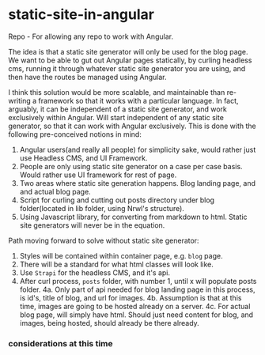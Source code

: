# static-site-in-angular
Repo - For allowing any repo to work with Angular. 

The idea is that a static site generator will only be used for the blog page. We want to be able to gut out Angular pages statically, by curling headless cms, running it through whatever static site generator you are using, and then have the routes be managed using Angular. 

I think this solution would be more scalable, and maintainable than re-writing a framework so that it works with a particular language. In fact, arguably, it can be independent of a static site generator, and work exclusively within Angular. Will start independent of any static site generator, so that it can work with Angular exclusively. This is done with the following pre-conceived notions in mind: 
1. Angular users(and really all people) for simplicity sake, would rather just use Headless CMS, and UI Framework. 
2. People are only using static site generator on a case per case basis. Would rather use UI framework for rest of page. 
3. Two areas where static site generation happens. Blog landing page, and and actual blog page. 
4. Script for curling and cutting out posts directory under blog folder(located in lib folder, using Nrwl's structure).
5. Using Javascript library, for converting from markdown to html. Static site generators will never be in the equation. 

Path moving forward to solve without static site generator: 
1. Styles will be contained within container page, e.g. `blog` page.
2. There will be a standard for what html classes will look like. 
3. Use `Strapi` for the headless CMS, and it's api. 
4. After curl process, `posts` folder, with number 1, until x will populate posts folder. 
4a. Only part of api needed for blog landing page in this process, is id's, title of blog, and url for images. 
4b. Assumption is that at this time, images are going to be hosted already on a server. 
4c. For actual blog page, will simply have html. Should just need content for blog, and images, being hosted, should already be there already. 

### considerations at this time ###
